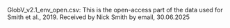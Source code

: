 GlobV_v2.1_env_open.csv: This is the open-access part of the data used for Smith et al., 2019. Received by Nick Smith by email, 30.06.2025
